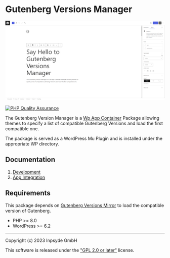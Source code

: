 # Gutenberg Versions Manager

![banner.png](./docs/img/banner.png)

[![PHP Quality Assurance](https://github.com/inpsyde/gutenberg-versions-manager/actions/workflows/php-qa.yml/badge.svg)](https://github.com/inpsyde/gutenberg-versions-manager/actions/workflows/php-qa.yml)

The Gutenberg Version Manager is a [Wp App Container](https://github.com/inpsyde/wp-app-container) Package allowing themes to specify a list of compatible Gutenberg Versions and load the first compatible one.

The package is served as a WordPress Mu Plugin and is installed under the appropriate WP directory.

## Documentation

1. [Development](./docs/development.md)
2. [App Integration](./docs/app-integration.md)

## Requirements

This package depends on [Gutenberg Versions Mirror](https://github.com/inpsyde/gutenberg-versions-mirror) to load the compatible version of Gutenberg.

* PHP >= 8.0
* WordPress >= 6.2

---
Copyright (c) 2023 Inpsyde GmbH

This software is released under the ["GPL 2.0 or later"](LICENSE) license.
